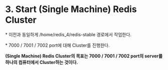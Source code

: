 # 3. Start (Single Machine) Redis Cluster

\* 이전과 동일하게 /home/redis_4/redis-stable 경로에서 작업한다.

\* 7000 / 7001 / 7002 port에 대해 Cluster를 진행한다.

**(Single Machine) Redis Cluster의 목표는 7000 / 7001 / 7002 port의 server를 하나의 컴퓨터에서 Cluster하는 것이다.**
